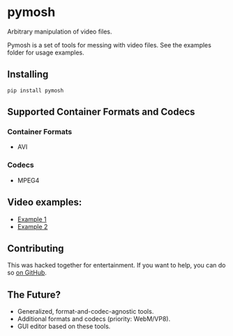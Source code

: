 # pymosh

Arbitrary manipulation of video files.

Pymosh is a set of tools for messing with video files. See the examples
folder for usage examples.

## Installing

```
pip install pymosh
```

## Supported Container Formats and Codecs

### Container Formats

- AVI

### Codecs

- MPEG4

## Video examples:

- [Example 1](http://www.youtube.com/watch?v=-tV5EPoKqXE)
- [Example 2](http://www.youtube.com/watch?v=Khv_k9GDsKI)

## Contributing

This was hacked together for entertainment. If you want to help, you
can do so [on GitHub](https://github.com/grampajoe/pymosh).

## The Future?

- Generalized, format-and-codec-agnostic tools.
- Additional formats and codecs (priority: WebM/VP8).
- GUI editor based on these tools.
